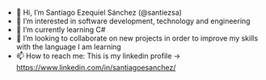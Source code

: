 - 👋 Hi, I’m  Santiago Ezequiel Sánchez (@santiezsa)
- 👀 I’m interested in software development, technology and engineering
- 🌱 I’m currently learning C#
- 💞️ I’m looking to collaborate on new projects in order to improve my skills with the language I am learning
- 📫 How to reach me: This is my linkedin profile -> https://www.linkedin.com/in/santiagoesanchez/

<!---
santiezsa/santiezsa is a ✨ special ✨ repository because its `README.md` (this file) appears on your GitHub profile.
You can click the Preview link to take a look at your changes.
--->
